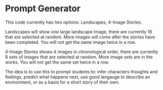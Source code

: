 # Prompt Generator

This code currently has two options: Landscapes, 4-Image Stories. 

Landscapes will show one large landscape image, there are currently 16 that are selected at random. More images will come after the stories have been completed. You will not get the same image twice in a row.

4-Image Stories shows 4 images in chronological order, there are currently 8 sets of images that are selected at random. More image sets are in the works. You will not get the same set twice in a row.

The idea is to use this to prompt students to: infer characters thoughts and feelings, predict what happens next, use good langauge to describe an environment, or as a basis for a short story of their own.
